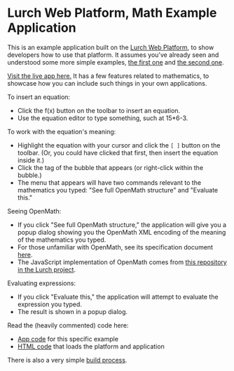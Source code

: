 
# Lurch Web Platform, Math Example Application

This is an example application built on the
[Lurch Web Platform](https://github.com/lurchmath/lurch),
to show developers how to use that platform.  It assumes you've already
seen and understood some more simple examples,
[the first one](https://github.com/lurchmath/lwp-example-simple) and
[the second one](https://github.com/lurchmath/lwp-example-complex).

[Visit the live app here.](https://lurchmath.github.io/lwp-example-math)
It has a few features related to mathematics, to showcase how you can
include such things in your own applications.

To insert an equation:

 * Click the f(x) button on the toolbar to insert an equation.
 * Use the equation editor to type something, such at 15*6-3.

To work with the equation's meaning:

 * Highlight the equation with your cursor and click the `[ ]` button on the
   toolbar.  (Or, you could have clicked that first, then insert the
   equation inside it.)
 * Click the tag of the bubble that appears (or right-click within the
   bubble.)
 * The menu that appears will have two commands relevant to the mathematics
   you typed: "See full OpenMath structure" and "Evaluate this."

Seeing OpenMath:

 * If you click "See full OpenMath structure," the application will give you
   a popup dialog showing you the OpenMath XML encoding of the meaning of
   the mathematics you typed.
 * For those unfamiliar with OpenMath, see its specification document
   [here](http://www.openmath.org/standard/om20-2004-06-30/).
 * The JavaScript implementation of OpenMath comes from
   [this repository in the Lurch project](https://github.com/lurchmath/openmath-js).

Evaluating expressions:

 * If you click "Evaluate this," the application will attempt to evaluate
   the expression you typed.
 * The result is shown in a popup dialog.

Read the (heavily commented) code here:

 * [App code](lwp-example-math.litcoffee) for this specific example
 * [HTML code](index.html) that loads the platform and application

There is also a very simple [build process](gulpfile.litcoffee).
